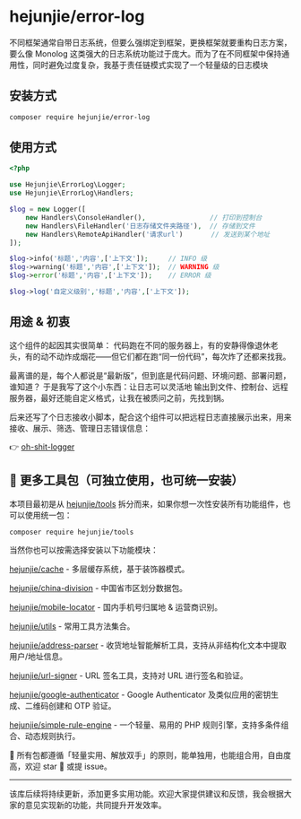 # hejunjie/error-log

不同框架通常自带日志系统，但要么强绑定到框架，更换框架就要重构日志方案，要么像 Monolog 这类强大的日志系统功能过于庞大。而为了在不同框架中保持通用性，同时避免过度复杂，我基于责任链模式实现了一个轻量级的日志模块

## 安装方式

```bash
composer require hejunjie/error-log
```

## 使用方式

```php
<?php

use Hejunjie\ErrorLog\Logger;
use Hejunjie\ErrorLog\Handlers;

$log = new Logger([
    new Handlers\ConsoleHandler(),                // 打印到控制台
    new Handlers\FileHandler('日志存储文件夹路径'),  // 存储到文件
    new Handlers\RemoteApiHandler('请求url')       // 发送到某个地址
]);

$log->info('标题','内容',['上下文']);     // INFO 级
$log->warning('标题','内容',['上下文']);  // WARNING 级
$log->error('标题','内容',['上下文']);    // ERROR 级

$log->log('自定义级别','标题','内容',['上下文']);
```

## 用途 & 初衷

这个组件的起因其实很简单：
代码跑在不同的服务器上，有的安静得像退休老头，有的动不动炸成烟花——但它们都在跑“同一份代码”，每次炸了还都来找我。

最离谱的是，每个人都说是“最新版”，但到底是代码问题、环境问题、部署问题，谁知道？
于是我写了这个小东西：让日志可以灵活地 输出到文件、控制台、远程服务器，最好还能自定义格式，让我在被质问之前，先找到锅。

后来还写了个日志接收小脚本，配合这个组件可以把远程日志直接展示出来，用来接收、展示、筛选、管理日志错误信息：

👉 [oh-shit-logger](https://github.com/zxc7563598/oh-shit-logger)

## 🔧 更多工具包（可独立使用，也可统一安装）

本项目最初是从 [hejunjie/tools](https://github.com/zxc7563598/php-tools) 拆分而来，如果你想一次性安装所有功能组件，也可以使用统一包：

```bash
composer require hejunjie/tools
```

当然你也可以按需选择安装以下功能模块：

[hejunjie/cache](https://github.com/zxc7563598/php-cache) - 多层缓存系统，基于装饰器模式。

[hejunjie/china-division](https://github.com/zxc7563598/php-china-division) - 中国省市区划分数据包。

[hejunjie/mobile-locator](https://github.com/zxc7563598/php-mobile-locator) - 国内手机号归属地 & 运营商识别。

[hejunjie/utils](https://github.com/zxc7563598/php-utils) - 常用工具方法集合。

[hejunjie/address-parser](https://github.com/zxc7563598/php-address-parser) - 收货地址智能解析工具，支持从非结构化文本中提取用户/地址信息。

[hejunjie/url-signer](https://github.com/zxc7563598/php-url-signer) - URL 签名工具，支持对 URL 进行签名和验证。

[hejunjie/google-authenticator](https://github.com/zxc7563598/php-google-authenticator) - Google Authenticator 及类似应用的密钥生成、二维码创建和 OTP 验证。

[hejunjie/simple-rule-engine](https://github.com/zxc7563598/php-simple-rule-engine) - 一个轻量、易用的 PHP 规则引擎，支持多条件组合、动态规则执行。

👀 所有包都遵循「轻量实用、解放双手」的原则，能单独用，也能组合用，自由度高，欢迎 star 🌟 或提 issue。

---

该库后续将持续更新，添加更多实用功能。欢迎大家提供建议和反馈，我会根据大家的意见实现新的功能，共同提升开发效率。








